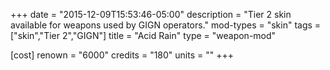 +++
date = "2015-12-09T15:53:46-05:00"
description = "Tier 2 skin available for weapons used by GIGN operators."
mod-types = "skin"
tags = ["skin","Tier 2","GIGN"]
title = "Acid Rain"
type = "weapon-mod"

[cost]
  renown = "6000"
  credits = "180"
  units = ""
+++

